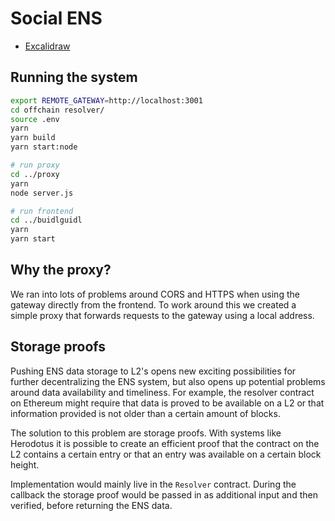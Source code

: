 # Social ENS

- [Excalidraw](https://excalidraw.com/#json=-Bnib0tvubrZUIVZrkSWQ,YdA_3LXs4U-o2UV4ityiOQ)

## Running the system

```sh
export REMOTE_GATEWAY=http://localhost:3001
cd offchain resolver/
source .env
yarn
yarn build
yarn start:node

# run proxy
cd ../proxy
yarn
node server.js

# run frontend
cd ../buidlguidl
yarn
yarn start
```

## Why the proxy?

We ran into lots of problems around CORS and HTTPS when using the gateway directly from the frontend. To work around this we created a simple proxy that forwards requests to the gateway using a local address.

## Storage proofs

Pushing ENS data storage to L2's opens new exciting possibilities for further decentralizing the ENS system, but also opens up potential problems around data availability and timeliness. For example, the resolver contract on Ethereum might require that data is proved to be available on a L2 or that information provided is not older than a certain amount of blocks.

The solution to this problem are storage proofs. With systems like Herodotus it is possible to create an efficient proof that the contract on the L2 contains a certain entry or that an entry was available on a certain block height.

Implementation would mainly live in the `Resolver` contract. During the callback the storage proof would be passed in as additional input and then verified, before returning the ENS data.